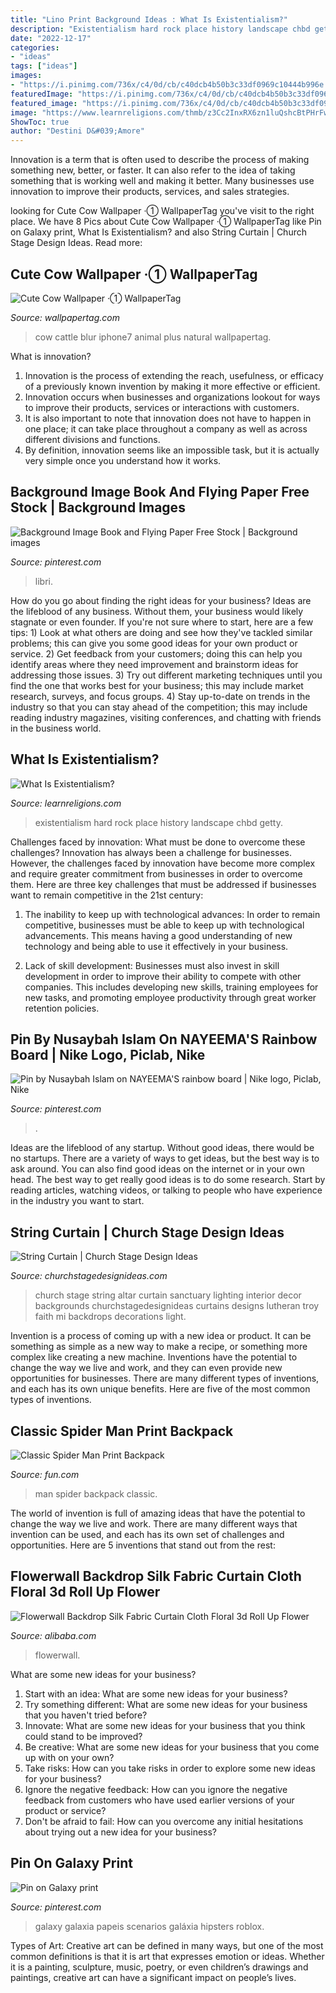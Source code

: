 ```yaml
---
title: "Lino Print Background Ideas : What Is Existentialism?"
description: "Existentialism hard rock place history landscape chbd getty"
date: "2022-12-17"
categories:
- "ideas"
tags: ["ideas"]
images:
- "https://i.pinimg.com/736x/c4/0d/cb/c40dcb4b50b3c33df0969c10444b996e.jpg"
featuredImage: "https://i.pinimg.com/736x/c4/0d/cb/c40dcb4b50b3c33df0969c10444b996e.jpg"
featured_image: "https://i.pinimg.com/736x/c4/0d/cb/c40dcb4b50b3c33df0969c10444b996e.jpg"
image: "https://www.learnreligions.com/thmb/z3Cc2InxRX6zn1luQshcBtPHrFw=/2309x1299/filters:fill(auto,1)/existentialism-596343584-58d194503df78c3c4f12c6a4.jpg"
ShowToc: true
author: "Destini D&#039;Amore"
---
```



Innovation is a term that is often used to describe the process of making something new, better, or faster. It can also refer to the idea of taking something that is working well and making it better. Many businesses use innovation to improve their products, services, and sales strategies.

	

		
looking for Cute Cow Wallpaper ·① WallpaperTag you've visit to the right place. We have 8 Pics about Cute Cow Wallpaper ·① WallpaperTag like Pin on Galaxy print, What Is Existentialism? and also String Curtain | Church Stage Design Ideas. Read more:
		
    
## Cute Cow Wallpaper ·① WallpaperTag

<img loading=lazy src="https://wallpapertag.com/wallpaper/full/7/2/c/865892-beautiful-cute-cow-wallpaper-1398x2592-retina.jpg" onerror="this.onerror=null;this.src='https://tse1.mm.bing.net/th?id=OIP.Boz_ZERHACg8iQCN9wnf-wHaNu&amp;pid=15.1';" alt="Cute Cow Wallpaper ·① WallpaperTag">

_Source: wallpapertag.com_

>cow cattle blur iphone7 animal plus natural wallpapertag. 

	

What is innovation?
1. Innovation is the process of extending the reach, usefulness, or efficacy of a previously known invention by making it more effective or efficient.
2. Innovation occurs when businesses and organizations lookout for ways to improve their products, services or interactions with customers.
3. It is also important to note that innovation does not have to happen in one place; it can take place throughout a company as well as across different divisions and functions.
4. By definition, innovation seems like an impossible task, but it is actually very simple once you understand how it works.

    
## Background Image Book And Flying Paper Free Stock | Background Images

<img loading=lazy src="https://i.pinimg.com/736x/c4/0d/cb/c40dcb4b50b3c33df0969c10444b996e.jpg" onerror="this.onerror=null;this.src='https://tse3.mm.bing.net/th?id=OIP.qan4Y8hj29KycJMHyENbbQHaJ4&amp;pid=15.1';" alt="Background Image Book and Flying Paper Free Stock | Background images">

_Source: pinterest.com_

>libri. 

	

How do you go about finding the right ideas for your business?
Ideas are the lifeblood of any business. Without them, your business would likely stagnate or even founder. If you're not sure where to start, here are a few tips: 1) Look at what others are doing and see how they've tackled similar problems; this can give you some good ideas for your own product or service. 2) Get feedback from your customers; doing this can help you identify areas where they need improvement and brainstorm ideas for addressing those issues. 3) Try out different marketing techniques until you find the one that works best for your business; this may include market research, surveys, and focus groups. 4) Stay up-to-date on trends in the industry so that you can stay ahead of the competition; this may include reading industry magazines, visiting conferences, and chatting with friends in the business world.

    
## What Is Existentialism?

<img loading=lazy src="https://www.learnreligions.com/thmb/z3Cc2InxRX6zn1luQshcBtPHrFw=/2309x1299/filters:fill(auto,1)/existentialism-596343584-58d194503df78c3c4f12c6a4.jpg" onerror="this.onerror=null;this.src='https://tse2.mm.bing.net/th?id=OIP.MBA1WJgmXHyiPzvP_IYwogHaEK&amp;pid=15.1';" alt="What Is Existentialism?">

_Source: learnreligions.com_

>existentialism hard rock place history landscape chbd getty. 

	

Challenges faced by innovation: What must be done to overcome these challenges?
Innovation has always been a challenge for businesses. However, the challenges faced by innovation have become more complex and require greater commitment from businesses in order to overcome them. Here are three key challenges that must be addressed if businesses want to remain competitive in the 21st century:
1. The inability to keep up with technological advances: In order to remain competitive, businesses must be able to keep up with technological advancements. This means having a good understanding of new technology and being able to use it effectively in your business.

2. Lack of skill development: Businesses must also invest in skill development in order to improve their ability to compete with other companies. This includes developing new skills, training employees for new tasks, and promoting employee productivity through great worker retention policies.


    
## Pin By Nusaybah Islam On NAYEEMA&#039;S Rainbow Board | Nike Logo, Piclab, Nike

<img loading=lazy src="https://i.pinimg.com/736x/21/83/66/21836632afc1b2c2bb7b0d8b342f1baa--tumblr-iphone-wallpaper.jpg" onerror="this.onerror=null;this.src='https://tse3.mm.bing.net/th?id=OIP.II0HrJjyp94BN7mWj0r04gHaJ3&amp;pid=15.1';" alt="Pin by Nusaybah Islam on NAYEEMA&#039;S rainbow board | Nike logo, Piclab, Nike">

_Source: pinterest.com_

>. 

	

Ideas are the lifeblood of any startup. Without good ideas, there would be no startups. There are a variety of ways to get ideas, but the best way is to ask around. You can also find good ideas on the internet or in your own head. The best way to get really good ideas is to do some research. Start by reading articles, watching videos, or talking to people who have experience in the industry you want to start.

    
## String Curtain | Church Stage Design Ideas

<img loading=lazy src="http://www.churchstagedesignideas.com/wp-content/uploads/2011/07/IMG_29491-570x760.jpg" onerror="this.onerror=null;this.src='https://tse4.mm.bing.net/th?id=OIP.461dYctEYpk9fUVx0rWeVwHaJ4&amp;pid=15.1';" alt="String Curtain | Church Stage Design Ideas">

_Source: churchstagedesignideas.com_

>church stage string altar curtain sanctuary lighting interior decor backgrounds churchstagedesignideas curtains designs lutheran troy faith mi backdrops decorations light. 

	

Invention is a process of coming up with a new idea or product. It can be something as simple as a new way to make a recipe, or something more complex like creating a new machine. Inventions have the potential to change the way we live and work, and they can even provide new opportunities for businesses. There are many different types of inventions, and each has its own unique benefits. Here are five of the most common types of inventions.

    
## Classic Spider Man Print Backpack

<img loading=lazy src="https://images.fun.com/products/63120/1-1/classic-spider-man-print-backpack.jpg" onerror="this.onerror=null;this.src='https://tse1.mm.bing.net/th?id=OIP.60bY57FympqRWkMeFbWT0gHaKl&amp;pid=15.1';" alt="Classic Spider Man Print Backpack">

_Source: fun.com_

>man spider backpack classic. 

	

The world of invention is full of amazing ideas that have the potential to change the way we live and work. There are many different ways that invention can be used, and each has its own set of challenges and opportunities. Here are 5 inventions that stand out from the rest:

    
## Flowerwall Backdrop Silk Fabric Curtain Cloth Floral 3d Roll Up Flower

<img loading=lazy src="https://sc01.alicdn.com/kf/Hd4be4bcf8bb8426ab50eb2ccb3909c5aZ/238921517/Hd4be4bcf8bb8426ab50eb2ccb3909c5aZ.jpg" onerror="this.onerror=null;this.src='https://tse2.mm.bing.net/th?id=OIP.1Dgbc20NbQsU5813dPbSsQHaHa&amp;pid=15.1';" alt="Flowerwall Backdrop Silk Fabric Curtain Cloth Floral 3d Roll Up Flower">

_Source: alibaba.com_

>flowerwall. 

	

What are some new ideas for your business?
1. Start with an idea: What are some new ideas for your business? 
2. Try something different: What are some new ideas for your business that you haven't tried before? 
3. Innovate: What are some new ideas for your business that you think could stand to be improved? 
4. Be creative: What are some new ideas for your business that you come up with on your own? 
5. Take risks: How can you take risks in order to explore some new ideas for your business? 
6. Ignore the negative feedback: How can you ignore the negative feedback from customers who have used earlier versions of your product or service? 
7. Don't be afraid to fail: How can you overcome any initial hesitations about trying out a new idea for your business?

    
## Pin On Galaxy Print

<img loading=lazy src="https://i.pinimg.com/736x/34/12/24/341224e5e262598ace816a2e223d8ca9.jpg" onerror="this.onerror=null;this.src='https://tse3.mm.bing.net/th?id=OIP.Ic4Hjn9ZO4ympmAwj7S-iwHaM-&amp;pid=15.1';" alt="Pin on Galaxy print">

_Source: pinterest.com_

>galaxy galaxia papeis scenarios galáxia hipsters roblox. 

	

Types of Art:
Creative art can be defined in many ways, but one of the most common definitions is that it is art that expresses emotion or ideas. Whether it is a painting, sculpture, music, poetry, or even children’s drawings and paintings, creative art can have a significant impact on people’s lives.

